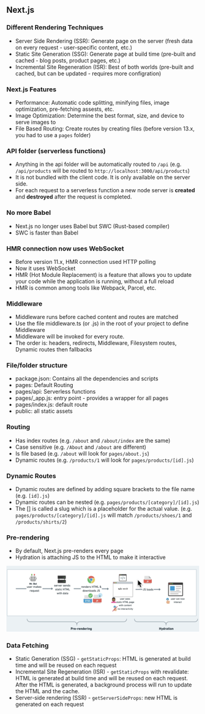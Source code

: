 ## Next.js

### Different Rendering Techniques

- Server Side Rendering (SSR): Generate page on the server (fresh data on every request - user-specific content, etc.)
- Static Site Generation (SSG): Generate page at build time (pre-built and cached - blog posts, product pages, etc.)
- Incremental Site Regeneration (ISR): Best of both worlds (pre-built and cached, but can be updated - requires more configration)

### Next.js Features

- Performance: Automatic code splitting, minifying files, image optimization, pre-fetching assests, etc.
- Image Optimization: Determine the best format, size, and device to serve images to
- File Based Routing: Create routes by creating files (before version 13.x, you had to use a `pages` folder)

### API folder (serverless functions)

- Anything in the api folder will be automatically routed to `/api` (e.g. `/api/products` will be routed to `http://localhost:3000/api/products`)
- It is not bundled with the client code. It is only available on the server side.
- For each request to a serverless function a new node server is **created** and **destroyed** after the request is completed.

### No more Babel

- Next.js no longer uses Babel but SWC (Rust-based compiler)
- SWC is faster than Babel

### HMR connection now uses WebSocket

- Before version 11.x, HMR connection used HTTP polling
- Now it uses WebSocket
- HMR (Hot Module Replacement) is a feature that allows you to update your code while the application is running, without a full reload
- HMR is common among tools like Webpack, Parcel, etc.

### Middleware

- Middleware runs before cached content and routes are matched
- Use the file middleware.ts (or .js) in the root of your project to define Middleware
- Middleware will be invoked for every route.
- The order is: headers, redirects, Middleware, Filesystem routes, Dynamic routes then fallbacks

### File/folder structure

- package.json: Contains all the dependencies and scripts
- pages: Default Routing
- pages/api: Serverless functions
- pages/_app.js: entry point - provides a wrapper for all pages
- pages/index.js: default route
- public: all static assets

### Routing

- Has index routes (e.g. `/about` and `/about/index` are the same)
- Case sensitive (e.g. `/About` and `/about` are different)
- Is file based (e.g. `/about` will look for `pages/about.js`)
- Dynamic routes (e.g. `/products/1` will look for `pages/products/[id].js`)

### Dynamic Routes

- Dynamic routes are defined by adding square brackets to the file name (e.g. `[id].js`)
- Dynamic routes can be nested (e.g. `pages/products/[category]/[id].js`)
- The [] is called a slug which is a placeholder for the actual value. (e.g. `pages/products/[category]/[id].js` will match `/products/shoes/1` and `/products/shirts/2`)

### Pre-rendering

- By default, Next.js pre-renders every page
- Hydration is attaching JS to the HTML to make it interactive

![Pre-rendering](./images/pre-rendering.png)

### Data Fetching

- Static Generation (SSG) - `getStaticProps`: HTML is generated at build time and will be reused on each request
- Incremental Site Regeneration (ISR) - `getStaticProps` with revalidate: HTML is generated at build time and will be reused on each request. After the HTML is generated, a background process will run to update the HTML and the cache.
- Server-side rendering (SSR) - `getServerSideProps`: new HTML is generated on each request
